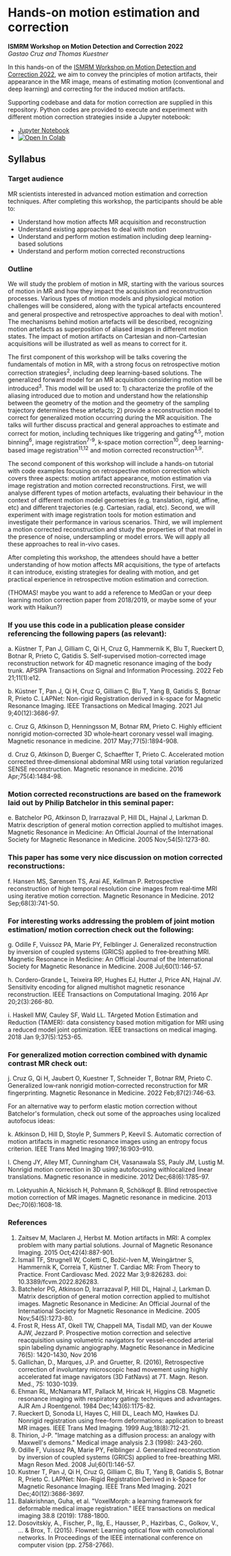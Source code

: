 # Hands-on motion estimation and correction
**ISMRM Workshop on Motion Detection and Correction 2022**<br/>
*Gastao Cruz and Thomas Kuestner*<br/>

In this hands-on of the [ISMRM Workshop on Motion Detection and Correction 2022](https://www.ismrm.org/workshops/2022/Motion/), we aim to convey the principles of motion artifacts, their appearance in the MR image, means of estimating motion (conventional and deep learning) and correcting for the induced motion artifacts.

Supporting codebase and data for motion correction are supplied in this repository. Python codes are provided to execute and experiment with different motion correction strategies inside a Jupyter notebook:
- [Jupyter Notebook](https://github.com/lab-midas/ismrm-moco-workshop/blob/master/HandsOn_ISMRM_MoCo_Workshop.ipynb)
- <a href="https://colab.research.google.com/github/lab-midas/ismrm-moco-workshop/blob/master/HandsOn_ISMRM_MoCo_Workshop.ipynb" target="_parent"><img src="https://colab.research.google.com/assets/colab-badge.svg" alt="Open In Colab"></a>


## Syllabus
### Target audience
MR scientists interested in advanced motion estimation and correction techniques. After completing this workshop, the participants should be able to:
-	Understand how motion affects MR acquisition and reconstruction
-	Understand existing approaches to deal with motion
-	Understand and perform motion estimation including deep learning-based solutions
-	Understand and perform motion corrected reconstructions

### Outline
We will study the problem of motion in MR, starting with the various sources of motion in MR and how they impact the acquisition and reconstruction processes. Various types of motion models and physiological motion challenges will be considered, along with the typical artefacts encountered and general prospective and retrospective approaches to deal with motion<sup>1</sup>. The mechanisms behind motion artefacts will be described, recognizing motion artefacts as superposition of aliased images in different motion states. The impact of motion artifacts on Cartesian and non-Cartesian acquisitions will be illustrated as well as means to correct for it.

The first component of this workshop will be talks covering the fundamentals of motion in MR, with a strong focus on retrospective motion correction strategies<sup>2</sup>, including deep learning-based solutions. The generalized forward model for an MR acquisition considering motion will be introduced<sup>3</sup>. This model will be used to: 1) characterize the profile of the aliasing introduced due to motion and understand how the relationship between the geometry of the motion and the geometry of the sampling trajectory determines these artefacts; 2) provide a reconstruction model to correct for generalized motion occurring during the MR acquisition. The talks will further discuss practical and general approaches to estimate and correct for motion, including techniques like triggering and gating<sup>4,5</sup>, motion binning<sup>6</sup>, image registration<sup>7-9</sup>, k-space motion correction<sup>10</sup>, deep learning-based image registration<sup>11,12</sup> and motion corrected reconstruction<sup>3,9</sup>.

The second component of this workshop will include a hands-on tutorial with code examples focusing on retrospective motion correction which covers three aspects: motion artifact appearance, motion estimation via image registration and motion corrected reconstructions. First, we will analyse different types of motion artefacts, evaluating their behaviour in the context of different motion model geometries (e.g. translation, rigid, affine, etc) and different trajectories (e.g. Cartesian, radial, etc). Second, we will experiment with image registration tools for motion estimation and investigate their performance in various scenarios. Third, we will implement a motion corrected reconstruction and study the properties of that model in the presence of noise, undersampling or model errors. We will apply all these approaches to real in-vivo cases.

After completing this workshop, the attendees should have a better understanding of how motion affects MR acquisitions, the type of artefacts it can introduce, existing strategies for dealing with motion, and get practical experience in retrospective motion estimation and correction. 

(THOMAS! maybe you want to add a reference to MedGan or your deep learning motion correction paper from 2018/2019, or maybe some of your work with Haikun?)
### If you use this code in a publication please consider referencing the following papers (as relevant): 

a. Küstner T, Pan J, Gilliam C, Qi H, Cruz G, Hammernik K, Blu T, Rueckert D, Botnar R, Prieto C, Gatidis S. Self-supervised motion-corrected image reconstruction network for 4D magnetic resonance imaging of the body trunk. APSIPA Transactions on Signal and Information Processing. 2022 Feb 21;11(1):e12.

b. Küstner T, Pan J, Qi H, Cruz G, Gilliam C, Blu T, Yang B, Gatidis S, Botnar R, Prieto C. LAPNet: Non-rigid Registration derived in k-space for Magnetic Resonance Imaging. IEEE Transactions on Medical Imaging. 2021 Jul 9;40(12):3686-97.

c. Cruz G, Atkinson D, Henningsson M, Botnar RM, Prieto C. Highly efficient nonrigid motion‐corrected 3D whole‐heart coronary vessel wall imaging. Magnetic resonance in medicine. 2017 May;77(5):1894-908.

d. Cruz G, Atkinson D, Buerger C, Schaeffter T, Prieto C. Accelerated motion corrected three‐dimensional abdominal MRI using total variation regularized SENSE reconstruction. Magnetic resonance in medicine. 2016 Apr;75(4):1484-98.

### Motion corrected reconstructions are based on the framework laid out by Philip Batchelor in this seminal paper:

e. Batchelor PG, Atkinson D, Irarrazaval P, Hill DL, Hajnal J, Larkman D. Matrix description of general motion correction applied to multishot images. Magnetic Resonance in Medicine: An Official Journal of the International Society for Magnetic Resonance in Medicine. 2005 Nov;54(5):1273-80.

### This paper has some very nice discussion on motion corrected reconstructions:

f. Hansen MS, Sørensen TS, Arai AE, Kellman P. Retrospective reconstruction of high temporal resolution cine images from real‐time MRI using iterative motion correction. Magnetic Resonance in Medicine. 2012 Sep;68(3):741-50.

### For interesting works addressing the problem of joint motion estimation/ motion correction check out the following:

g. Odille F, Vuissoz PA, Marie PY, Felblinger J. Generalized reconstruction by inversion of coupled systems (GRICS) applied to free‐breathing MRI. Magnetic Resonance in Medicine: An Official Journal of the International Society for Magnetic Resonance in Medicine. 2008 Jul;60(1):146-57.

h. Cordero-Grande L, Teixeira RP, Hughes EJ, Hutter J, Price AN, Hajnal JV. Sensitivity encoding for aligned multishot magnetic resonance reconstruction. IEEE Transactions on Computational Imaging. 2016 Apr 20;2(3):266-80.

i. Haskell MW, Cauley SF, Wald LL. TArgeted Motion Estimation and Reduction (TAMER): data consistency based motion mitigation for MRI using a reduced model joint optimization. IEEE transactions on medical imaging. 2018 Jan 9;37(5):1253-65.

### For generalized motion correction combined with dynamic contrast MR check out:

j. Cruz G, Qi H, Jaubert O, Kuestner T, Schneider T, Botnar RM, Prieto C. Generalized low‐rank nonrigid motion‐corrected reconstruction for MR fingerprinting. Magnetic Resonance in Medicine. 2022 Feb;87(2):746-63.

For an alternative way to perform elastic motion correction without Batchelor's formulation, check out some of the approaches using localized autofocus ideas:

k. Atkinson D, Hill D, Stoyle P, Summers P, Keevil S. Automatic correction of motion artifacts in magnetic resonance images using an entropy focus criterion. IEEE Trans Med Imaging 1997;16:903–910.

l. Cheng JY, Alley MT, Cunningham CH, Vasanawala SS, Pauly JM, Lustig M. Nonrigid motion correction in 3D using autofocusing withlocalized linear translations. Magnetic resonance in medicine. 2012 Dec;68(6):1785-97.

m. Loktyushin A, Nickisch H, Pohmann R, Schölkopf B. Blind retrospective motion correction of MR images. Magnetic resonance in medicine. 2013 Dec;70(6):1608-18.


### References
1. Zaitsev M, Maclaren J, Herbst M. Motion artifacts in MRI: A complex problem with many partial solutions. Journal of Magnetic Resonance Imaging. 2015 Oct;42(4):887-901.
2. Ismail TF, Strugnell W, Coletti C, Božić-Iven M, Weingärtner S, Hammernik K, Correia T, Küstner T. Cardiac MR: From Theory to Practice. Front Cardiovasc Med. 2022 Mar 3;9:826283. doi: 10.3389/fcvm.2022.826283.
3. Batchelor PG, Atkinson D, Irarrazaval P, Hill DL, Hajnal J, Larkman D. Matrix description of general motion correction applied to multishot images. Magnetic Resonance in Medicine: An Official Journal of the International Society for Magnetic Resonance in Medicine. 2005 Nov;54(5):1273-80.
4. Frost R, Hess AT, Okell TW, Chappell MA, Tisdall MD, van der Kouwe AJW, Jezzard P. Prospective motion correction and selective reacquisition using volumetric navigators for vessel-encoded arterial spin labeling dynamic angiography. Magnetic Resonance in Medicine 76(5): 1420-1430, Nov 2016
5. Gallichan, D., Marques, J.P. and Gruetter, R. (2016), Retrospective correction of involuntary microscopic head movement using highly accelerated fat image navigators (3D FatNavs) at 7T. Magn. Reson. Med., 75: 1030-1039.
6. Ehman RL, McNamara MT, Pallack M, Hricak H, Higgins CB. Magnetic resonance imaging with respiratory gating: techniques and advantages. AJR Am J Roentgenol. 1984 Dec;143(6):1175-82.
7. Rueckert D, Sonoda LI, Hayes C, Hill DL, Leach MO, Hawkes DJ. Nonrigid registration using free-form deformations: application to breast MR images. IEEE Trans Med Imaging. 1999 Aug;18(8):712-21.
8. Thirion, J-P. "Image matching as a diffusion process: an analogy with Maxwell's demons." Medical image analysis 2.3 (1998): 243-260.
9. Odille F, Vuissoz PA, Marie PY, Felblinger J. Generalized reconstruction by inversion of coupled systems (GRICS) applied to free-breathing MRI. Magn Reson Med. 2008 Jul;60(1):146-57.
10. Kustner T, Pan J, Qi H, Cruz G, Gilliam C, Blu T, Yang B, Gatidis S, Botnar R, Prieto C. LAPNet: Non-Rigid Registration Derived in k-Space for Magnetic Resonance Imaging. IEEE Trans Med Imaging. 2021 Dec;40(12):3686-3697.
11. Balakrishnan, Guha, et al. "VoxelMorph: a learning framework for deformable medical image registration." IEEE transactions on medical imaging 38.8 (2019): 1788-1800.
12. Dosovitskiy, A., Fischer, P., Ilg, E., Hausser, P., Hazirbas, C., Golkov, V., ... & Brox, T. (2015). Flownet: Learning optical flow with convolutional networks. In Proceedings of the IEEE international conference on computer vision (pp. 2758-2766).
